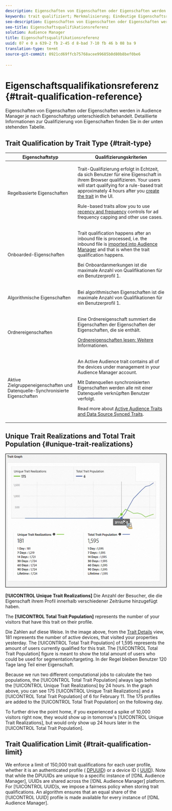 ```yaml
---
description: Eigenschaften von Eigenschaften oder Eigenschaften werden in Audience Manager je nach Eigenschaftstyp unterschiedlich behandelt. Detaillierte Informationen zur Qualifizierung von Eigenschaften finden Sie in der unten stehenden Tabelle.
keywords: trait qualifiziert; Merkmalisierung; Eindeutige Eigenschaftsrealizationen; UTR; Eigenschaftenpopulation insgesamt; TTP
seo-description: Eigenschaften von Eigenschaften oder Eigenschaften werden in Audience Manager je nach Eigenschaftstyp unterschiedlich behandelt. Detaillierte Informationen zur Qualifizierung von Eigenschaften finden Sie in der unten stehenden Tabelle.
seo-title: Eigenschaftsqualifikationsreferenz
solution: Audience Manager
title: Eigenschaftsqualifikationsreferenz
uuid: 07 e 0 a 639-2 fb 2-45 d 8-bad 7-10 fb 46 b 08 ba 9
translation-type: tm+mt
source-git-commit: 0921cd69ffcb75768acee99685b0d80b8bef0be6

---
```



# Eigenschaftsqualifikationsreferenz {#trait-qualification-reference}

Eigenschaften von Eigenschaften oder Eigenschaften werden in Audience Manager je nach Eigenschaftstyp unterschiedlich behandelt. Detaillierte Informationen zur Qualifizierung von Eigenschaften finden Sie in der unten stehenden Tabelle.

## Trait Qualification by Trait Type {#trait-type}

<table id="table_14CD705F376B44EEA9A6C011984356F0"> 
 <thead> 
  <tr> 
   <th colname="col1" class="entry"> Eigenschaftstyp </th> 
   <th colname="col2" class="entry"> Qualifizierungskriterien </th> 
  </tr> 
 </thead>
 <tbody> 
  <tr> 
   <td colname="col1"> <p>Regelbasierte Eigenschaften </p> </td> 
   <td colname="col2"> <p>Trait-Qualifizierung erfolgt in Echtzeit, da sich Benutzer für eine Eigenschaft in ihrem Browser qualifizieren. Your users will start qualifying for a rule-based trait approximately 4 hours after you <a href="../../features/traits/create-onboarded-rule-based-traits.md#create-rules-based-or-onboarded-traits"> create the trait</a> in the UI. </p> <p>Rule-based traits allow you to use <a href="../../features/segments/recency-and-frequency.md"> recency and frequency</a> controls for ad frequency capping and other use cases. </p> </td> 
  </tr> 
  <tr> 
   <td colname="col1"> <p>Onboarded-Eigenschaften </p> </td> 
   <td colname="col2"> <p>Trait qualification happens after an inbound file is processed, i.e. the inbound file is <a href="../../faq/faq-inbound-data-ingestion.md"> imported into Audience Manager</a> and that is when the trait qualification happens. </p> <p> Bei Onboardanmerkungen ist die maximale Anzahl von Qualifikationen für ein Benutzerprofil 1. </p> </td> 
  </tr> 
  <tr> 
   <td colname="col1"> <p>Algorithmische Eigenschaften </p> </td> 
   <td colname="col2"> <p>Bei algorithmischen Eigenschaften ist die maximale Anzahl von Qualifikationen für ein Benutzerprofil 1. </p> </td> 
  </tr> 
  <tr> 
   <td colname="col1"> <p>Ordnereigenschaften </p> </td> 
   <td colname="col2"> <p>Eine Ordnereigenschaft summiert die Eigenschaften der Eigenschaften der Eigenschaften, die sie enthält. </p> <p><a href="../../features/traits/about-folder-traits.md"> Ordnereigenschaften lesen: Weitere</a> Informationen. </p> </td> 
  </tr>
  <tr> 
   <td colname="col1"> <p>Aktive Zielgruppeneigenschaften und Datenquelle-Synchronisierte Eigenschaften </p> </td> 
   <td colname="col2"> <p>An <span class="wintitle"> Active Audience</span> trait contains all of the devices under management in your <span class="wintitle"> Audience Manager</span> account. </p> <p><span class="wintitle"> Mit Datenquellen synchronisierten Eigenschaften</span> werden alle mit einer Datenquelle verknüpften Benutzer verfolgt. </p> <p>Read more about <a href="../../features/traits/client-activity-synced-audience-traits.md"> Active Audience Traits and Data Source Synced Traits</a>. </p> </td>
  </tr>
 </tbody>
</table>

## Unique Trait Realizations and Total Trait Population {#unique-trait-realizations}

![](assets/utr-ttp1.png)

**[!UICONTROL Unique Trait Realizations]** Die Anzahl der Besucher, die die Eigenschaft ihrem Profil innerhalb verschiedener Zeiträume hinzugefügt haben.

The **[!UICONTROL Total Trait Population]** represents the number of your visitors that have this trait on their profile.

Die Zahlen auf diese Weise. In the image above, from the [Trait Details](../../features/traits/trait-details-page.md) view, 181 represents the number of active devices, that visited your properties yesterday. The [!UICONTROL Total Trait Population] of 1,595 represents the amount of users currently qualified for this trait. The [!UICONTROL Total Trait Population] figure is meant to show the total amount of users who could be used for segmentation/targeting. In der Regel bleiben Benutzer 120 Tage lang Teil einer Eigenschaft.

Because we run two different computational jobs to calculate the two populations, the [!UICONTROL Total Trait Population] always lags behind the [!UICONTROL Unique Trait Realizations] by 24 hours. In the graph above, you can see 175 [!UICONTROL Unique Trait Realizations] and a [!UICONTROL Total Trait Population] of 6 for February 11. The 175 profiles are added to the [!UICONTROL Total Trait Population] on the following day.

To further drive the point home, if you experienced a spike of 10,000 visitors right now, they would show up in tomorrow&#39;s [!UICONTROL Unique Trait Realizations], but would only show up 24 hours later in the [!UICONTROL Total Trait Population].

## Trait Qualification Limit {#trait-qualification-limit}

We enforce a limit of 150,000 trait qualifications for each user profile, whether it is an authenticated profile ( [DPUUID](../../reference/ids-in-aam.md)) or a device ID ( [UUID](../../reference/ids-in-aam.md)). Note that while the DPUUIDs are unique to a specific instance of [!DNL Audience Manager], UUIDs are shared across the [!DNL Audience Manager] platform. For [!UICONTROL UUID]s, we impose a fairness policy when storing trait qualifications. An algorithm ensures that an equal share of the [!UICONTROL UUID] profile is made available for every instance of [!DNL Audience Manager].
